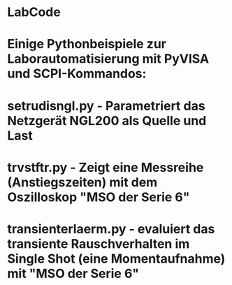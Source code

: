 # LabCode
# Einige Pythonbeispiele zur Laborautomatisierung mit PyVISA und SCPI-Kommandos: 
# setrudisngl.py - Parametriert das Netzgerät NGL200 als Quelle und Last
# trvstftr.py - Zeigt eine Messreihe (Anstiegszeiten) mit dem Oszilloskop "MSO der Serie 6"
# transienterlaerm.py - evaluiert das transiente Rauschverhalten im Single Shot (eine Momentaufnahme) mit "MSO der Serie 6"
